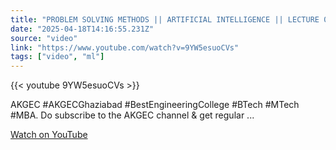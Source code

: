 ```yaml
---
title: "PROBLEM SOLVING METHODS || ARTIFICIAL INTELLIGENCE || LECTURE 02 BY DR  RASHMI SHARMA || AKGEC"
date: "2025-04-18T14:16:55.231Z"
source: "video"
link: "https://www.youtube.com/watch?v=9YW5esuoCVs"
tags: ["video", "ml"]
---
```


{{< youtube 9YW5esuoCVs >}}

AKGEC #AKGECGhaziabad #BestEngineeringCollege #BTech #MTech #MBA. Do subscribe to the AKGEC channel & get regular ...

[Watch on YouTube](https://www.youtube.com/watch?v=9YW5esuoCVs)
